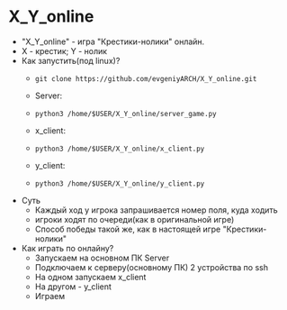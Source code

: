 # X_Y_online
- "X_Y_online" - игра "Крестики-нолики" онлайн.
- X - крестик; Y - нолик
- Как запустить(под linux)?
  - ```
    git clone https://github.com/evgeniyARCH/X_Y_online.git
  - Server:
  - ```
    python3 /home/$USER/X_Y_online/server_game.py
  - x_client:
  - ```
    python3 /home/$USER/X_Y_online/x_client.py
  - y_client:
  - ```
    python3 /home/$USER/X_Y_online/y_client.py
- Суть
  - Каждый ход у игрока запрашивается номер поля, куда ходить
  - игроки ходят по очереди(как в оригинальной игре)
  - Способ победы такой же, как в настоящей игре "Крестики-нолики"
- Как играть по онлайну?
  - Запускаем на основном ПК Server
  - Подключаем к серверу(основному ПК) 2 устройства по ssh
  - На одном запускаем x_client
  - На другом - y_client
  - Играем
